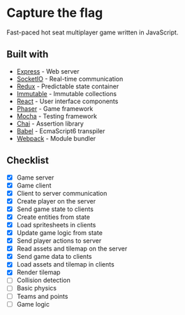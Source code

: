 # Capture the flag

Fast-paced hot seat multiplayer game written in JavaScript.

## Built with

- [Express](http://expressjs.com/) - Web server
- [SocketIO](http://socket.io/) - Real-time communication
- [Redux](http://redux.js.org/) - Predictable state container
- [Immutable](https://facebook.github.io/immutable-js/) - Immutable collections
- [React](https://facebook.github.io/react/) - User interface components
- [Phaser](http://phaser.io/) - Game framework
- [Mocha](https://mochajs.org/) - Testing framework
- [Chai](http://chaijs.com/) - Assertion library
- [Babel](https://babeljs.io/) - EcmaScript6 transpiler
- [Webpack](https://webpack.github.io/) - Module bundler

## Checklist

- [x] Game server
- [x] Game client
- [x] Client to server communication
- [x] Create player on the server
- [x] Send game state to clients
- [x] Create entities from state
- [x] Load spritesheets in clients
- [x] Update game logic from state
- [x] Send player actions to server
- [x] Read assets and tilemap on the server
- [x] Send game data to clients
- [x] Load assets and tilemap in clients
- [x] Render tilemap
- [ ] Collision detection
- [ ] Basic physics
- [ ] Teams and points
- [ ] Game logic
